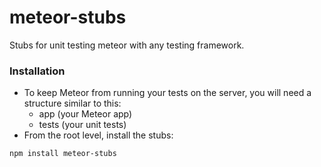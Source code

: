 meteor-stubs
============

Stubs for unit testing meteor with any testing framework.

### Installation

- To keep Meteor from running your tests on the server, you will need a structure similar to this:
    - app (your Meteor app)
    - tests (your unit tests)
- From the root level, install the stubs:

```bash
npm install meteor-stubs
```